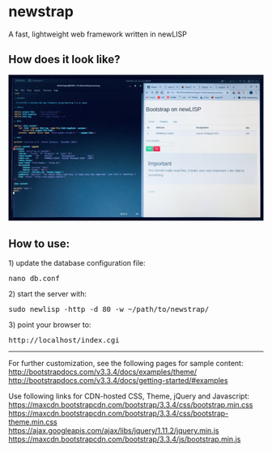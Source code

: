 # newstrap
A fast, lightweight web framework written in newLISP

<h2>How does it look like?</h2>

![Alt text](/screenshots/20181215_102358893_iOS.jpg?raw=true "Screenshot")


<h2>How to use:</h2>
1) update the database configuration file:
<pre>
nano db.conf
</pre>
2) start the server with:
<pre>
sudo newlisp -http -d 80 -w ~/path/to/newstrap/
</pre>
3) point your browser to:
<pre>
http://localhost/index.cgi
</pre>

---

For further customization, see the following pages for sample content:
http://bootstrapdocs.com/v3.3.4/docs/examples/theme/
http://bootstrapdocs.com/v3.3.4/docs/getting-started/#examples

Use following links for CDN-hosted CSS, Theme, jQuery and Javascript:
https://maxcdn.bootstrapcdn.com/bootstrap/3.3.4/css/bootstrap.min.css
https://maxcdn.bootstrapcdn.com/bootstrap/3.3.4/css/bootstrap-theme.min.css
https://ajax.googleapis.com/ajax/libs/jquery/1.11.2/jquery.min.js
https://maxcdn.bootstrapcdn.com/bootstrap/3.3.4/js/bootstrap.min.js
